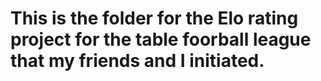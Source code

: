 # This is the folder for the Elo rating project for the table foorball league that my friends and I initiated.
